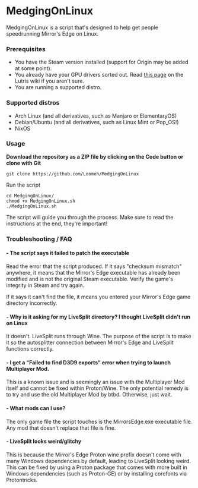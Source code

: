 # MedgingOnLinux
MedgingOnLinux is a script that's designed to help get people speedrunning Mirror's Edge on Linux.

### Prerequisites
- You have the Steam version installed (support for Origin may be added at some point).
- You already have your GPU drivers sorted out. Read [this page](https://github.com/lutris/docs/blob/master/InstallingDrivers.md) on the Lutris wiki if you aren't sure.
- You are running a supported distro.


### Supported distros
- Arch Linux (and all derivatives, such as Manjaro or ElementaryOS)
- Debian/Ubuntu (and all derivatives, such as Linux Mint or Pop_OS!)
- NixOS


### Usage
**Download the repository as a ZIP file by clicking on the Code button or clone with Git**
```
git clone https://github.com/Loomeh/MedgingOnLinux
```

Run the script
```
cd MedgingOnLinux/
chmod +x MedgingOnLinux.sh
./MedgingOnLinux.sh
```

The script will guide you through the process. Make sure to read the instructions at the end, they're important!


### Troubleshooting / FAQ
#### - The script says it failed to patch the executable
Read the error that the script produced. If it says "checksum mismatch" anywhere, it means that the Mirror's Edge executable has already been modified and is not the original Steam executable. Verify the game's integrity in Steam and try again.

If it says it can't find the file, it means you entered your Mirror's Edge game directory incorrectly.


#### - Why is it asking for my LiveSplit directory? I thought LiveSplit didn't run on Linux
It doesn't. LiveSplit runs through Wine. The purpose of the script is to make it so the autosplitter connection between Mirror's Edge and LiveSplit functions correctly.


#### - I get a "Failed to find D3D9 exports" error when trying to launch Multiplayer Mod.
This is a known issue and is seemingly an issue with the Multiplayer Mod itself and cannot be fixed within Proton/Wine. The only potential remedy is to try and use the old Multiplayer Mod by btbd. Otherwise, just wait.


#### - What mods can I use?
The only game file the script touches is the MirrorsEdge.exe executable file. Any mod that doesn't replace that file is fine.


#### - LiveSplit looks weird/glitchy
This is because the Mirror's Edge Proton wine prefix doesn't come with many Windows dependencies by default, leading to LiveSplit looking weird. This can be fixed by using a Proton package that comes with more built in Windows dependencies (such as Proton-GE) or by installing corefonts via Protontricks.